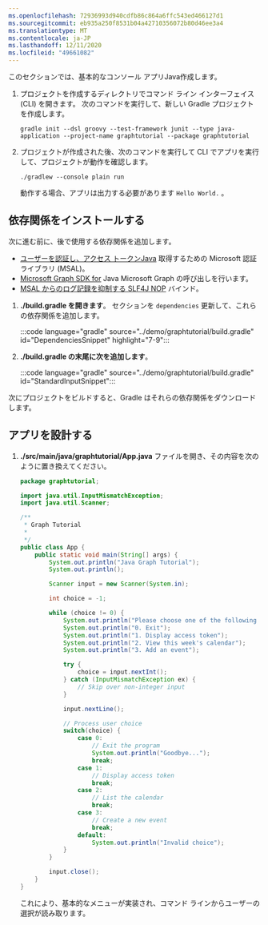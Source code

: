 ```yaml
---
ms.openlocfilehash: 72936993d940cdfb86c864a6ffc543ed466127d1
ms.sourcegitcommit: eb935a250f8531b04a42710356072b80d46ee3a4
ms.translationtype: MT
ms.contentlocale: ja-JP
ms.lasthandoff: 12/11/2020
ms.locfileid: "49661082"
---
```

<!-- markdownlint-disable MD002 MD041 -->

このセクションでは、基本的なコンソール アプリJava作成します。

1. プロジェクトを作成するディレクトリでコマンド ライン インターフェイス (CLI) を開きます。 次のコマンドを実行して、新しい Gradle プロジェクトを作成します。

    ```Shell
    gradle init --dsl groovy --test-framework junit --type java-application --project-name graphtutorial --package graphtutorial
    ```

1. プロジェクトが作成された後、次のコマンドを実行して CLI でアプリを実行して、プロジェクトが動作を確認します。

    ```Shell
    ./gradlew --console plain run
    ```

    動作する場合、アプリは出力する必要があります `Hello World.` 。

## <a name="install-dependencies"></a>依存関係をインストールする

次に進む前に、後で使用する依存関係を追加します。

- [ユーザーを認証し、アクセス トークンJava](https://github.com/AzureAD/microsoft-authentication-library-for-java) 取得するための Microsoft 認証ライブラリ (MSAL)。
- [Microsoft Graph SDK for](https://github.com/microsoftgraph/msgraph-sdk-java) Java Microsoft Graph の呼び出しを行います。
- [MSAL からのログ記録を抑制する SLF4J NOP](https://mvnrepository.com/artifact/org.slf4j/slf4j-nop) バインド。

1. **./build.gradle を開きます**。 セクションを `dependencies` 更新して、これらの依存関係を追加します。

    :::code language="gradle" source="../demo/graphtutorial/build.gradle" id="DependenciesSnippet" highlight="7-9":::

1. **./build.gradle の末尾に次を追加します**。

    :::code language="gradle" source="../demo/graphtutorial/build.gradle" id="StandardInputSnippet":::

次にプロジェクトをビルドすると、Gradle はそれらの依存関係をダウンロードします。

## <a name="design-the-app"></a>アプリを設計する

1. **./src/main/java/graphtutorial/App.java** ファイルを開き、その内容を次のように置き換えてください。

    ```java
    package graphtutorial;

    import java.util.InputMismatchException;
    import java.util.Scanner;

    /**
     * Graph Tutorial
     *
     */
    public class App {
        public static void main(String[] args) {
            System.out.println("Java Graph Tutorial");
            System.out.println();

            Scanner input = new Scanner(System.in);

            int choice = -1;

            while (choice != 0) {
                System.out.println("Please choose one of the following options:");
                System.out.println("0. Exit");
                System.out.println("1. Display access token");
                System.out.println("2. View this week's calendar");
                System.out.println("3. Add an event");

                try {
                    choice = input.nextInt();
                } catch (InputMismatchException ex) {
                    // Skip over non-integer input
                }

                input.nextLine();

                // Process user choice
                switch(choice) {
                    case 0:
                        // Exit the program
                        System.out.println("Goodbye...");
                        break;
                    case 1:
                        // Display access token
                        break;
                    case 2:
                        // List the calendar
                        break;
                    case 3:
                        // Create a new event
                        break;
                    default:
                        System.out.println("Invalid choice");
                }
            }

            input.close();
        }
    }
    ```

    これにより、基本的なメニューが実装され、コマンド ラインからユーザーの選択が読み取ります。
